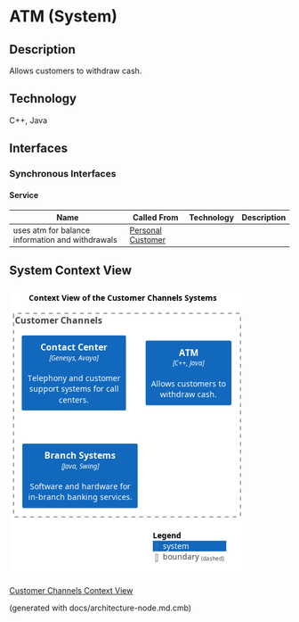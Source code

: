 # ATM (System)
## Description
Allows customers to withdraw cash.

## Technology
C++, Java


## Interfaces

### Synchronous Interfaces

#### Service
| Name | Called From | Technology | Description |
|---|---|---|---|
| uses atm for balance information and withdrawals | [Personal Customer](../../mybank/personal-customer.md) |  |  |

## System Context View
![Context View of the Customer Channels Systems](../../mybank/customer-channels/context-view.png)

[Customer Channels Context View](../../mybank/customer-channels/context-view.md)


(generated with docs/architecture-node.md.cmb)
